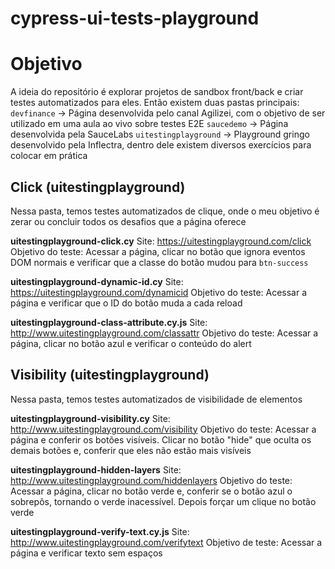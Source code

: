 # cypress-ui-tests-playground

# Objetivo
A ideia do repositório é explorar projetos de sandbox front/back e criar testes automatizados para eles. Então existem duas pastas principais:
`devfinance` -> Página desenvolvida pelo canal Agilizei, com o objetivo de ser utilizado em uma aula ao vivo sobre testes E2E
`saucedemo` -> Página desenvolvida pela SauceLabs
`uitestingplayground` -> Playground gringo desenvolvido pela Inflectra, dentro dele existem diversos exercícios para colocar em prática

## Click (uitestingplayground)
Nessa pasta, temos testes automatizados de clique, onde o meu objetivo é zerar ou concluir todos os desafios que a página oferece

**uitestingplayground-click.cy**
Site: https://uitestingplayground.com/click
Objetivo do teste: Acessar a página, clicar no botão que ignora eventos DOM normais e verificar que a classe do botão mudou para `btn-success`

**uitestingplayground-dynamic-id.cy**
Site: https://uitestingplayground.com/dynamicid
Objetivo do teste: Acessar a página e verificar que o ID do botão muda a cada reload

**uitestingplayground-class-attribute.cy.js**
Site: http://www.uitestingplayground.com/classattr
Objetivo do teste: Acessar a página, clicar no botão azul e verificar o conteúdo do alert

## Visibility (uitestingplayground)
Nessa pasta, temos testes automatizados de visibilidade de elementos

**uitestingplayground-visibility.cy**
Site: http://www.uitestingplayground.com/visibility
Objetivo do teste: Acessar a página e conferir os botões visíveis. Clicar no botão "hide" que oculta os demais botões e, conferir que eles não estão mais visíveis

**uitestingplayground-hidden-layers**
Site: http://www.uitestingplayground.com/hiddenlayers
Objetivo do teste: Acessar a página, clicar no botão verde e, conferir se o botão azul o sobrepôs, tornando o verde inacessível. Depois forçar um clique no botão verde

**uitestingplayground-verify-text.cy.js**
Site: http://www.uitestingplayground.com/verifytext
Objetivo de teste: Acessar a página e verificar texto sem espaços
